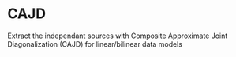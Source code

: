 # CAJD
Extract the independant sources with Composite Approximate Joint Diagonalization (CAJD) for linear/bilinear data models
